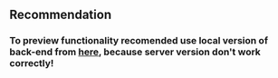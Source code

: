 ## Recommendation

### To preview functionality recomended use local version of back-end from [here](https://github.com/mikhama/async-race-api), because server version don't work correctly!
